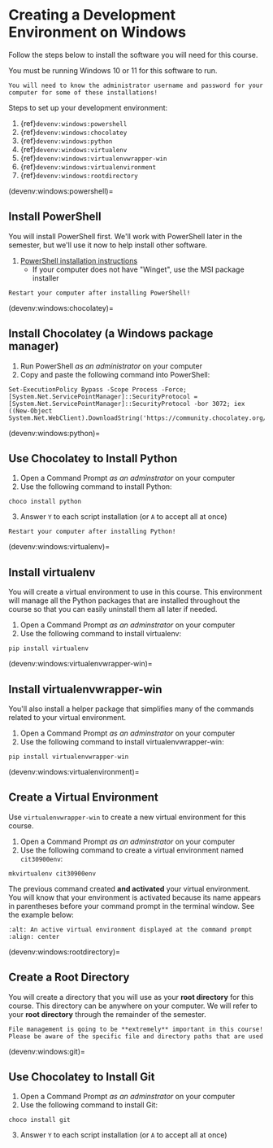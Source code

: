 # Creating a Development Environment on Windows

Follow the steps below to install the software you will need for this course.

You must be running Windows 10 or 11 for this software to run.

```{important}
You will need to know the administrator username and password for your computer for some of these installations!
```

Steps to set up your development environment:
1. {ref}`devenv:windows:powershell`
2. {ref}`devenv:windows:chocolatey`
3. {ref}`devenv:windows:python`
4. {ref}`devenv:windows:virtualenv`
5. {ref}`devenv:windows:virtualenvwrapper-win`
6. {ref}`devenv:windows:virtualenvironment`
7. {ref}`devenv:windows:rootdirectory`

(devenv:windows:powershell)=
## Install PowerShell
You will install PowerShell first. We'll work with PowerShell later in the semester, but we'll use it now to help install other software.

1. [PowerShell installation instructions](https://learn.microsoft.com/en-us/powershell/scripting/install/installing-powershell-on-windows?view=powershell-7.3)
    * If your computer does not have "Winget", use the MSI package installer

```{important}
Restart your computer after installing PowerShell!
```

(devenv:windows:chocolatey)=
## Install Chocolatey (a Windows package manager)
1. Run PowerShell *as an administrator* on your computer
2. Copy and paste the following command into PowerShell:

```
Set-ExecutionPolicy Bypass -Scope Process -Force; [System.Net.ServicePointManager]::SecurityProtocol = [System.Net.ServicePointManager]::SecurityProtocol -bor 3072; iex ((New-Object System.Net.WebClient).DownloadString('https://community.chocolatey.org/install.ps1'))
```

(devenv:windows:python)=
## Use Chocolatey to Install Python
1. Open a Command Prompt *as an adminstrator* on your computer
2. Use the following command to install Python:

```
choco install python
```
3. Answer `Y` to each script installation (or `A` to accept all at once)

```{important}
Restart your computer after installing Python!
```

(devenv:windows:virtualenv)=
## Install virtualenv
You will create a virtual environment to use in this course. This environment will manage all the Python packages that are installed throughout the course so that you can easily uninstall them all later if needed.

1. Open a Command Prompt *as an adminstrator* on your computer
2. Use the following command to install virtualenv:

```
pip install virtualenv
```

(devenv:windows:virtualenvwrapper-win)=
## Install virtualenvwrapper-win
You'll also install a helper package that simplifies many of the commands related to your virtual environment.

1. Open a Command Prompt *as an adminstrator* on your computer
2. Use the following command to install virtualenvwrapper-win:

```
pip install virtualenvwrapper-win
```

(devenv:windows:virtualenvironment)=
## Create a Virtual Environment
Use `virtualenvwrapper-win` to create a new virtual environment for this course.

1. Open a Command Prompt *as an adminstrator* on your computer
2. Use the following command to create a virtual environment named `cit30900env`:

```
mkvirtualenv cit30900env
```

The previous command created **and activated** your virtual environment. You will know that your environment is activated because its name appears in parentheses before your command prompt in the terminal window. See the example below:

```{image} img/win-active-ve.png
:alt: An active virtual environment displayed at the command prompt
:align: center
```

(devenv:windows:rootdirectory)=
## Create a Root Directory 
You will create a directory that you will use as your **root directory** for this course. This directory can be anywhere on your computer. We will refer to your **root directory** through the remainder of the semester.

```{important}
File management is going to be **extremely** important in this course! Please be aware of the specific file and directory paths that are used
```

(devenv:windows:git)=
## Use Chocolatey to Install Git
1. Open a Command Prompt *as an adminstrator* on your computer
2. Use the following command to install Git:

```
choco install git
```
3. Answer `Y` to each script installation (or `A` to accept all at once)